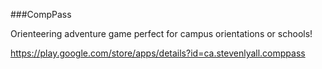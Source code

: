 ###CompPass

Orienteering adventure game perfect for campus orientations or schools!

https://play.google.com/store/apps/details?id=ca.stevenlyall.comppass